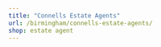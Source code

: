 ```yaml
---
title: "Connells Estate Agents"
url: /birmingham/connells-estate-agents/
shop: estate agent
---
```

